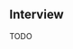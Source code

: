 ## Interview

<!--
https://linkedin.com/interview-prep/assessments/urn:li:fs_assessment:(1,a)/question/urn:li:fs_assessmentQuestion:(10011,aq11)/
-->

<!--
Politica de Hora Extra
-->

TODO
